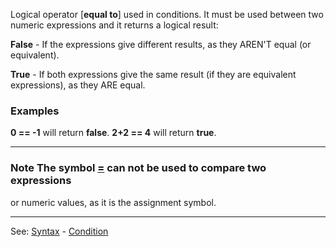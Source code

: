 Logical operator [**equal to**] used in conditions. It must be used between two numeric expressions and it returns a logical result:

**False** - If the expressions give different results, as they AREN'T equal
(or equivalent).

**True** - If both expressions give the same result (if they are equivalent expressions), as they ARE equal.

### Examples

  **0 == -1**  will return **false**.
  **2+2 == 4** will return **true**.

---------------------------------------


### Note The symbol [=](equal.md) can not be used to compare two expressions
or numeric values, as it is the assignment symbol.

---------------------------------------
See: [Syntax](syntax_of_a_programdot.md) - [Condition](definition_of_a_condition.md)

